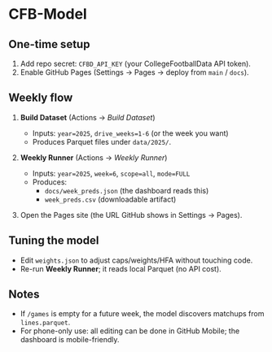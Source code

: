 # CFB-Model

## One-time setup
1) Add repo secret: `CFBD_API_KEY` (your CollegeFootballData API token).
2) Enable GitHub Pages (Settings → Pages → deploy from `main` / `docs`).

## Weekly flow
1) **Build Dataset** (Actions → *Build Dataset*)
   - Inputs: `year=2025`, `drive_weeks=1-6` (or the week you want)
   - Produces Parquet files under `data/2025/`.

2) **Weekly Runner** (Actions → *Weekly Runner*)
   - Inputs: `year=2025`, `week=6`, `scope=all`, `mode=FULL`
   - Produces:
     - `docs/week_preds.json` (the dashboard reads this)
     - `week_preds.csv` (downloadable artifact)

3) Open the Pages site (the URL GitHub shows in Settings → Pages).

## Tuning the model
- Edit `weights.json` to adjust caps/weights/HFA without touching code.
- Re-run **Weekly Runner**; it reads local Parquet (no API cost).

## Notes
- If `/games` is empty for a future week, the model discovers matchups from `lines.parquet`.
- For phone-only use: all editing can be done in GitHub Mobile; the dashboard is mobile-friendly.